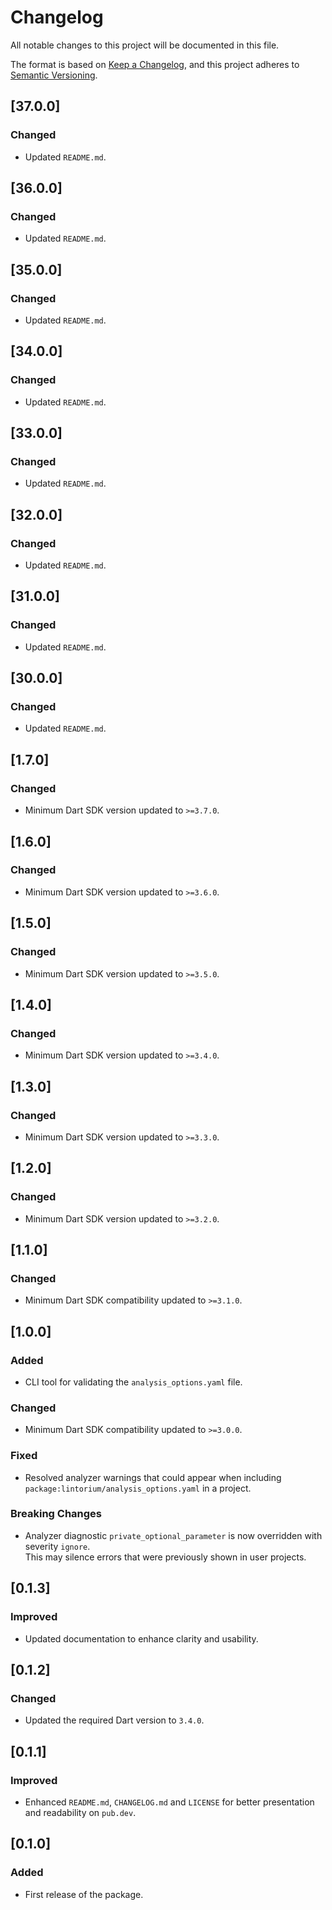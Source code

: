 # Changelog

All notable changes to this project will be documented in this file.

The format is based on [Keep a Changelog](https://keepachangelog.com/en/1.1.0/),
and this project adheres to [Semantic Versioning](https://semver.org/spec/v2.0.0.html).

## [37.0.0]

### Changed
- Updated `README.md`.

## [36.0.0]

### Changed
- Updated `README.md`.

## [35.0.0]

### Changed
- Updated `README.md`.

## [34.0.0]

### Changed
- Updated `README.md`.

## [33.0.0]

### Changed
- Updated `README.md`.

## [32.0.0]

### Changed
- Updated `README.md`.

## [31.0.0]

### Changed
- Updated `README.md`.

## [30.0.0]

### Changed
- Updated `README.md`.

## [1.7.0]

### Changed
- Minimum Dart SDK version updated to `>=3.7.0`.

## [1.6.0]

### Changed
- Minimum Dart SDK version updated to `>=3.6.0`.

## [1.5.0]

### Changed
- Minimum Dart SDK version updated to `>=3.5.0`.

## [1.4.0]

### Changed
- Minimum Dart SDK version updated to `>=3.4.0`.

## [1.3.0]

### Changed
- Minimum Dart SDK version updated to `>=3.3.0`.

## [1.2.0]

### Changed
- Minimum Dart SDK version updated to `>=3.2.0`.

## [1.1.0]

### Changed
- Minimum Dart SDK compatibility updated to `>=3.1.0`.

## [1.0.0]

### Added
- CLI tool for validating the `analysis_options.yaml` file.

### Changed
- Minimum Dart SDK compatibility updated to `>=3.0.0`.

### Fixed
- Resolved analyzer warnings that could appear when including `package:lintorium/analysis_options.yaml` in a project.

### Breaking Changes
- Analyzer diagnostic `private_optional_parameter` is now overridden with severity `ignore`.  
  This may silence errors that were previously shown in user projects.

## [0.1.3]

### Improved
- Updated documentation to enhance clarity and usability.

## [0.1.2]

### Changed
- Updated the required Dart version to `3.4.0`.

## [0.1.1]

### Improved
- Enhanced `README.md`, `CHANGELOG.md` and `LICENSE` for better presentation and readability on `pub.dev`.

## [0.1.0]

### Added
- First release of the package.